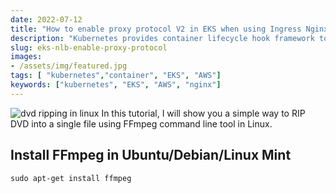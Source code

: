 ```yaml
---
date: 2022-07-12
title: "How to enable proxy protocol V2 in EKS when using Ingress Nginx NLB"
description: "Kubernetes provides container lifecycle hook framework to run code triggered by events during their management lifecycle called PostStart and PreStop hooks"
slug: eks-nlb-enable-proxy-protocol
images:
- /assets/img/featured.jpg
tags: [ "kubernetes","container", "EKS", "AWS"]
keywords: ["kubernetes", "EKS", "AWS", "nginx"]
---
```


![dvd ripping in linux](/assets/img/aws/nlb-nginx-proxy-protocol.jpg)
In this tutorial, I will show you a simple way to RIP DVD into a single file using FFmpeg command line tool in Linux.

## Install FFmpeg in Ubuntu/Debian/Linux Mint

```
sudo apt-get install ffmpeg
